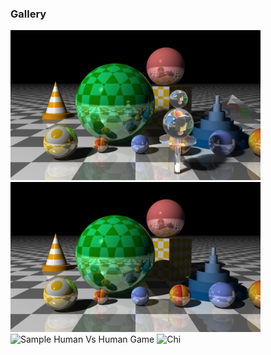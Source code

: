 ### Gallery

<img src="https://raw.githubusercontent.com/melvic-ybanez/erena/screenshots/screenshots/erena.png" width="400" alt="Erena" /> <img src="https://raw.githubusercontent.com/melvic-ybanez/esena/screenshots/screenshots/esena.png?" width="400" alt="Esena" />
<img src="https://raw.githubusercontent.com/melvic-ybanez/nostalgia/screenshots/screenshots/nostalgia.png" width="400" alt="Sample Human Vs Human Game" /> 
<img src="https://user-images.githubusercontent.com/4519785/164452479-de207458-e69d-49a8-9011-4c367e4e3907.png" width="400" alt="Chi" />

<!--
**melvic-ybanez/melvic-ybanez** is a ✨ _special_ ✨ repository because its `README.md` (this file) appears on your GitHub profile.

Here are some ideas to get you started:

- 🔭 I’m currently working on ...
- 🌱 I’m currently learning ...
- 👯 I’m looking to collaborate on ...
- 🤔 I’m looking for help with ...
- 💬 Ask me about ...
- 📫 How to reach me: ...
- 😄 Pronouns: ...
- ⚡ Fun fact: ...
-->
